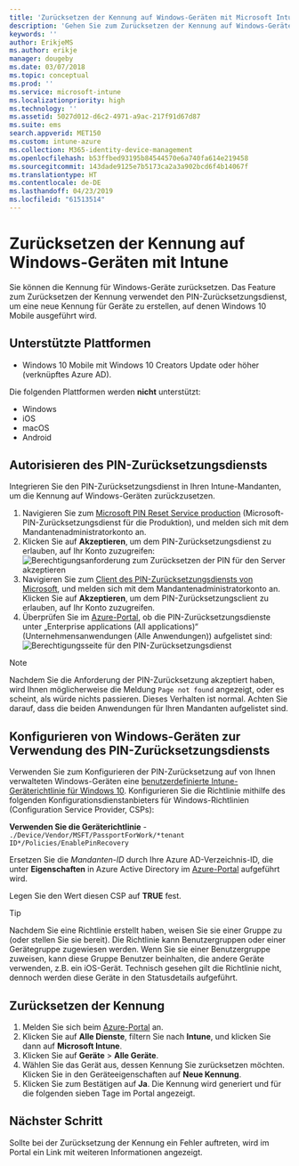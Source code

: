 ```yaml
---
title: 'Zurücksetzen der Kennung auf Windows-Geräten mit Microsoft Intune: Azure | Microsoft-Dokumentation'
description: 'Gehen Sie zum Zurücksetzen der Kennung auf Windows-Geräten wie folgt vor: Installieren Sie den PIN-Zurücksetzungsdienst und den PIN-Zurücksetzungsclient von Microsoft, erstellen Sie eine Geräterichtlinie mit Ihrer Azure Active Directory-Verzeichnis-ID, und setzen Sie die Kennung im Azure-Portal mithilfe von Microsoft-Intune zurück.'
keywords: ''
author: ErikjeMS
ms.author: erikje
manager: dougeby
ms.date: 03/07/2018
ms.topic: conceptual
ms.prod: ''
ms.service: microsoft-intune
ms.localizationpriority: high
ms.technology: ''
ms.assetid: 5027d012-d6c2-4971-a9ac-217f91d67d87
ms.suite: ems
search.appverid: MET150
ms.custom: intune-azure
ms.collection: M365-identity-device-management
ms.openlocfilehash: b53ffbed93195b84544570e6a740fa614e219458
ms.sourcegitcommit: 143dade9125e7b5173ca2a3a902bcd6f4b14067f
ms.translationtype: HT
ms.contentlocale: de-DE
ms.lasthandoff: 04/23/2019
ms.locfileid: "61513514"
---
```

# <a name="reset-the-passcode-on-windows-devices-using-intune"></a>Zurücksetzen der Kennung auf Windows-Geräten mit Intune

Sie können die Kennung für Windows-Geräte zurücksetzen. Das Feature zum Zurücksetzen der Kennung verwendet den PIN-Zurücksetzungsdienst, um eine neue Kennung für Geräte zu erstellen, auf denen Windows 10 Mobile ausgeführt wird. 

## <a name="supported-platforms"></a>Unterstützte Plattformen

- Windows 10 Mobile mit Windows 10 Creators Update oder höher (verknüpftes Azure AD).

Die folgenden Plattformen werden **nicht** unterstützt:
- Windows
- iOS
- macOS
- Android

## <a name="authorize-the-pin-reset-services"></a>Autorisieren des PIN-Zurücksetzungsdiensts

Integrieren Sie den PIN-Zurücksetzungsdienst in Ihren Intune-Mandanten, um die Kennung auf Windows-Geräten zurückzusetzen.

1. Navigieren Sie zum [Microsoft PIN Reset Service production](https://login.windows.net/common/oauth2/authorize?response_type=code&client_id=b8456c59-1230-44c7-a4a2-99b085333e84&resource=https%3A%2F%2Fgraph.windows.net&redirect_uri=https%3A%2F%2Fcred.microsoft.com&state=e9191523-6c2f-4f1d-a4f9-c36f26f89df0&prompt=admin_consent) (Microsoft-PIN-Zurücksetzungsdienst für die Produktion), und melden sich mit dem Mandantenadministratorkonto an.
2. Klicken Sie auf **Akzeptieren**, um dem PIN-Zurücksetzungsdienst zu erlauben, auf Ihr Konto zuzugreifen: ![Berechtigungsanforderung zum Zurücksetzen der PIN für den Server akzeptieren](./media/pin-reset-service-home-screen.png)
3. Navigieren Sie zum [Client des PIN-Zurücksetzungsdiensts von Microsoft](https://login.windows.net/common/oauth2/authorize?response_type=code&client_id=9115dd05-fad5-4f9c-acc7-305d08b1b04e&resource=https%3A%2F%2Fcred.microsoft.com%2F&redirect_uri=ms-appx-web%3A%2F%2FMicrosoft.AAD.BrokerPlugin%2F9115dd05-fad5-4f9c-acc7-305d08b1b04e&state=6765f8c5-f4a7-4029-b667-46a6776ad611&prompt=admin_consent), und melden sich mit dem Mandantenadministratorkonto an. Klicken Sie auf **Akzeptieren**, um dem PIN-Zurücksetzungsclient zu erlauben, auf Ihr Konto zuzugreifen.
4. Überprüfen Sie im [Azure-Portal](https://portal.azure.com), ob die PIN-Zurücksetzungsdienste unter „Enterprise applications (All applications)“ (Unternehmensanwendungen (Alle Anwendungen)) aufgelistet sind: ![Berechtigungsseite für den PIN-Zurücksetzungsdienst](./media/pin-reset-service-application.png)

> [!NOTE]
> Nachdem Sie die Anforderung der PIN-Zurücksetzung akzeptiert haben, wird Ihnen möglicherweise die Meldung `Page not found` angezeigt, oder es scheint, als würde nichts passieren. Dieses Verhalten ist normal. Achten Sie darauf, dass die beiden Anwendungen für Ihren Mandanten aufgelistet sind.

## <a name="configure-windows-devices-to-use-pin-reset"></a>Konfigurieren von Windows-Geräten zur Verwendung des PIN-Zurücksetzungsdiensts

Verwenden Sie zum Konfigurieren der PIN-Zurücksetzung auf von Ihnen verwalteten Windows-Geräten eine [benutzerdefinierte Intune-Geräterichtlinie für Windows 10](custom-settings-windows-10.md). Konfigurieren Sie die Richtlinie mithilfe des folgenden Konfigurationsdienstanbieters für Windows-Richtlinien (Configuration Service Provider, CSPs):

**Verwenden Sie die Geräterichtlinie** - `./Device/Vendor/MSFT/PassportForWork/*tenant ID*/Policies/EnablePinRecovery`

Ersetzen Sie die *Mandanten-ID* durch Ihre Azure AD-Verzeichnis-ID, die unter **Eigenschaften** in Azure Active Directory im [Azure-Portal](https://portal.azure.com) aufgeführt wird.

Legen Sie den Wert diesen CSP auf **TRUE** fest.

> [!TIP]
> Nachdem Sie eine Richtlinie erstellt haben, weisen Sie sie einer Gruppe zu (oder stellen Sie sie bereit). Die Richtlinie kann Benutzergruppen oder einer Gerätegruppe zugewiesen werden. Wenn Sie sie einer Benutzergruppe zuweisen, kann diese Gruppe Benutzer beinhalten, die andere Geräte verwenden, z.B. ein iOS-Gerät. Technisch gesehen gilt die Richtlinie nicht, dennoch werden diese Geräte in den Statusdetails aufgeführt.

## <a name="reset-the-passcode"></a>Zurücksetzen der Kennung

1. Melden Sie sich beim [Azure-Portal](https://portal.azure.com) an. 
2. Klicken Sie auf **Alle Dienste**, filtern Sie nach **Intune**, und klicken Sie dann auf **Microsoft Intune**.
3. Klicken Sie auf **Geräte** > **Alle Geräte**.
4. Wählen Sie das Gerät aus, dessen Kennung Sie zurücksetzen möchten. Klicken Sie in den Geräteeigenschaften auf **Neue Kennung**.
5. Klicken Sie zum Bestätigen auf **Ja**. Die Kennung wird generiert und für die folgenden sieben Tage im Portal angezeigt.

## <a name="next-step"></a>Nächster Schritt

Sollte bei der Zurücksetzung der Kennung ein Fehler auftreten, wird im Portal ein Link mit weiteren Informationen angezeigt.
